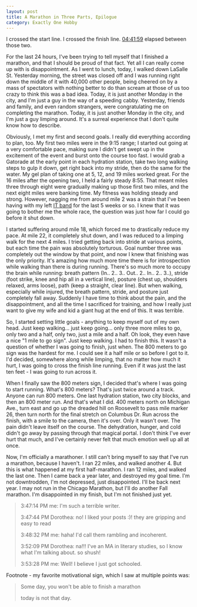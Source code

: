 ```yaml
---
layout: post
title: A Marathon in Three Parts, Epilogue
category: Exactly One Hobby
---
```


I crossed the start line. I crossed the finish line. [04:41:59](http://results.chicagomarathon.com/2013/?content=detail&fpid=favorites&pid=favorites&idp=999999107FA3090000100997&lang=EN_CAP&event=MAR) elapsed between those two.

For the last 24 hours, I've been trying to tell myself that I finished a marathon, and that I should be proud of that fact. Yet all I can really come up with is disappointment. As I went to lunch, today, I walked down LaSalle St. Yesterday morning, the street was closed off and I was running right down the middle of it with 40,000 other people, being cheered on by a mass of spectators with nothing better to do than scream at those of us too crazy to think this was a bad idea. Today, it is just another Monday in the city, and I'm just a guy in the way of a speeding cabby. Yesterday, friends and family, and even random strangers, were congratulating me on completing the marathon. Today, it is just another Monday in the city, and I'm just a guy limping around. It's a surreal experience that I don't quite know how to describe.

Obviously, I met my first and second goals. I really did everything according to plan, too. My first two miles were in the 9:15 range; I started out going at a very comfortable pace, making sure I didn't get swept up in the excitement of the event and burst onto the course too fast. I would grab a Gatorade at the early point in each hydration station, take two long walking steps to gulp it down, get right back into my stride, then do the same for the water. My gel plan of taking one at 5, 12, and 19 miles worked great. For the 16 miles after the opening two, I held a fairly steady 8:55. That meant miles three through eight were gradually making up those first two miles, and the next eight miles were banking time. My fitness was holding steady and strong. However, nagging me from around mile 2 was a strain that I've been having with my left [IT band](http://en.wikipedia.org/wiki/Iliotibial_band_syndrome) for the last 5 weeks or so. I knew that it was going to bother me the whole race, the question was just how far I could go before it shut down.

I started suffering around mile 18, which forced me to drastically reduce my pace. At mile 22, it completely shut down, and I was reduced to a limping walk for the next 4 miles. I tried getting back into stride at various points, but each time the pain was absolutely torturous. Goal number three was completely out the window by that point, and now I knew that finishing was the only priority. It's amazing how much more time there is for introspection while walking than there is during running. There's so much more to occupy the brain while running: breath pattern (In.. 2.. 3.. Out.. 2.. In.. 2.. 3..), stride (foot strike, knee and hip all in a vertical line), posture (chest up, shoulders relaxed, arms loose), path (keep a straight, clear line). But when walking, especially while injured, the breath pattern, stride, and posture just completely fall away. Suddenly I have time to think about the pain, and the disappointment, and all the time I sacrificed for training, and how I really just want to give my wife and kid a giant hug at the end of this. It was terrible.

So, I started setting little goals - anything to keep myself out of my own head. Just keep walking&hellip; just keep going&hellip; only three more miles to go, only two and a half, only two, just a mile and a half. Oh look, they even have a nice "1 mile to go sign". Just keep walking. I had to finish this. It wasn't a question of whether I was going to finish, just when. The 800 meters to go sign was the hardest for me. I could see it a half mile or so before I got to it. I'd decided, somewhere along while limping, that no matter how much it hurt, I was going to cross the finish line running. Even if it was just the last ten feet - I was going to run across it.

When I finally saw the 800 meters sign, I decided that's where I was going to start running. What's 800 meters? That's just twice around a track. Anyone can run 800 meters. One last hydration station, two city blocks, and then an 800 meter run. And that's what I did. 400 meters north on Michigan Ave., turn east and go up the dreaded hill on Roosevelt to pass mile marker 26, then turn north for the final stretch on Columbus Dr. Run across the finish, with a smile to the camera, then it's over. Only it wasn't over. The pain didn't leave itself on the course. The dehydration, hunger, and cold didn't go away by passing through that magical portal. I don't think I've ever hurt that much, and I've certainly never felt that much emotion well up all at once.

Now, I'm officially a marathoner. I still can't bring myself to say that I've run a marathon, because I haven't. I ran 22 miles, and walked another 4. But this is what happened at my first half-marathon. I ran 12 miles, and walked the last one. Then I came back a year later, and destroyed my goal time. I'm not downtrodden, I'm not depressed, just disappointed. I'll be back next year. I may not run in the Chicago Marathon, but I'll do another Fall marathon. I'm disappointed in my finish, but I'm not finished just yet.

> 3:47:14 PM me: I'm such a terrible writer.
>
> 3:47:44 PM Dorothea: no! I liked your posts :)! they are gripping and easy to read
>
> 3:48:32 PM me: haha! I'd call them rambling and incoherent.
>
> 3:52:09 PM Dorothea: na!!! I've an MA in literary studies, so I know what I'm talking about. so shush!
>
> 3:53:28 PM me: Well! I believe I just got schooled.

Footnote - my favorite motivational sign, which I saw at multiple points was:

> Some day, you won't be able to finish a marathon
>
> today is not that day.